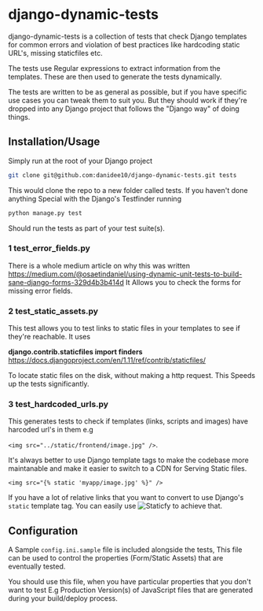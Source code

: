 # django-dynamic-tests
django-dynamic-tests is a collection of tests that check Django templates for common errors and violation of best practices like hardcoding static URL's, missing staticfiles etc.

The tests use Regular expressions to extract information from the templates. These are then used to generate the tests dynamically.

The tests are written to be as general as possible, but if you have specific use cases you can tweak them to suit you. But they should work if they're dropped into any Django project that follows the "Django way" of doing things.

## Installation/Usage
Simply run at the root of your Django project

```bash
git clone git@github.com:danidee10/django-dynamic-tests.git tests
```

This would clone the repo to a new folder called tests. If you haven't done anything Special with the Django's Testfinder running

```python
python manage.py test
```

Should run the tests as part of your test suite(s).

### 1 test_error_fields.py
There is a whole medium article on why this was written https://medium.com/@osaetindaniel/using-dynamic-unit-tests-to-build-sane-django-forms-329d4b3b414d It Allows you to check the forms for missing error fields.

### 2 test_static_assets.py
This test allows you to test links to static files in your templates to see if they're reachable. It uses

**django.contrib.staticfiles import finders** https://docs.djangoproject.com/en/1.11/ref/contrib/staticfiles/

To locate static files on the disk, without making a http request. This Speeds up the tests significantly.

### 3 test_hardcoded_urls.py
This generates tests to check if templates (links, scripts and images) have harcoded url's in them e.g 

`<img src="../static/frontend/image.jpg" />`. 

It's always better to use Django template tags to make the codebase more maintanable and make it easier to switch to a CDN for Serving Static files.

`<img src="{% static 'myapp/image.jpg' %}" />`

If you have a lot of relative links that you want to convert to use Django's `static` template tag. You can easily use ![Staticfy](https://github.com/danidee10/Staticfy) to achieve that.


## Configuration
A Sample `config.ini.sample` file is included alongside the tests, This file can be used to control the properties (Form/Static Assets) that are eventually tested.

You should use this file, when you have particular properties that you don't want to test E.g Production Version(s) of JavaScript files that are generated during your build/deploy process.
